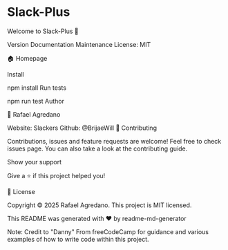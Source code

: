 # Slack-Plus
Welcome to Slack-Plus 👋

Version  Documentation  Maintenance  License: MIT

🏠 Homepage

Install

npm install
Run tests

npm run test
Author

👤 Rafael Agredano

Website: Slackers
Github: @BrijaeWill
🤝 Contributing

Contributions, issues and feature requests are welcome!
Feel free to check issues page. You can also take a look at the contributing guide.

Show your support

Give a ⭐️ if this project helped you!

📝 License

Copyright © 2025 Rafael Agredano.
This project is MIT licensed.

This README was generated with ❤️ by readme-md-generator

Note: Credit to "Danny" From freeCodeCamp for guidance and various examples of how to write code within this project.

